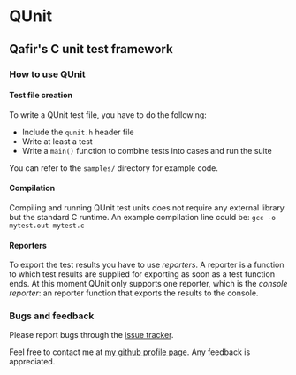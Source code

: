 # QUnit
## Qafir's C unit test framework

### How to use QUnit
#### Test file creation
To write a QUnit test file, you have to do the following:

 * Include the `qunit.h` header file
 * Write at least a test
 * Write a `main()` function to combine tests into cases and run the suite

You can refer to the `samples/` directory for example code.

#### Compilation
Compiling and running QUnit test units does not require any external library but the standard C runtime. An example compilation line could be: `gcc -o mytest.out mytest.c`

#### Reporters
To export the test results you have to use *reporters*. A reporter is a function to which test results are supplied for exporting as soon as a test function ends. At this moment QUnit only supports one reporter, which is the *console reporter*: an reporter function that exports the results to the console.

### Bugs and feedback
Please report bugs through the [issue tracker](https://github.com/alkafir/qunit/issue).

Feel free to contact me at [my github profile page](http://alkafir.github.io). Any feedback is appreciated.
